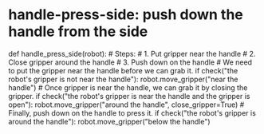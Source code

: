 # handle-press-side: push down the handle from the side
def handle_press_side(robot):
    # Steps:
    #  1. Put gripper near the handle
    #  2. Close gripper around the handle
    #  3. Push down on the handle
    # We need to put the gripper near the handle before we can grab it.
    if check("the robot's gripper is not near the handle"):
        robot.move_gripper("near the handle")
    # Once gripper is near the handle, we can grab it by closing the gripper.
    if check("the robot's gripper is near the handle and the gripper is open"):
        robot.move_gripper("around the handle", close_gripper=True)
    # Finally, push down on the handle to press it.
    if check("the robot's gripper is around the handle"):
        robot.move_gripper("below the handle")